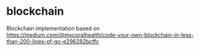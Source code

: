 # blockchain
Blockchain implementation based on https://medium.com/@mycoralhealth/code-your-own-blockchain-in-less-than-200-lines-of-go-e296282bcffc
